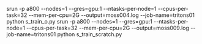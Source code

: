 srun -p a800 --nodes=1 --gres=gpu:1 --ntasks-per-node=1 --cpus-per-task=32 --mem-per-cpu=2G --output=moss004.log --job-name=tritons01 python s_train_o.py
srun -p a800 --nodes=1 --gres=gpu:1 --ntasks-per-node=1 --cpus-per-task=32 --mem-per-cpu=2G --output=moss009.log --job-name=tritons01 python s_train_scratch.py